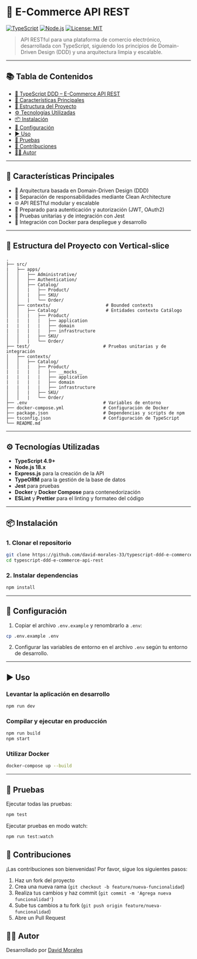 # 🛒 E-Commerce API REST

[![TypeScript](https://img.shields.io/badge/TypeScript-4.9-blue.svg)](https://www.typescriptlang.org/)
[![Node.js](https://img.shields.io/badge/Node.js-18.x-green.svg)](https://nodejs.org/)
[![License: MIT](https://img.shields.io/badge/License-MIT-yellow.svg)](LICENSE)

> API RESTful para una plataforma de comercio electrónico, desarrollada con TypeScript, siguiendo los principios de Domain-Driven Design (DDD) y una arquitectura limpia y escalable.

---

## 📚 Tabla de Contenidos

- [🛒 TypeScript DDD – E-Commerce API REST](#-typescript-ddd--e-commerce-api-rest)
- [🚀 Características Principales](#-características-principales)
- [📁 Estructura del Proyecto](#-estructura-del-proyecto)
- [⚙️ Tecnologías Utilizadas](#️-tecnologías-utilizadas)
- [📦 Instalación](#-instalación)
- [🔧 Configuración](#-configuración)
- [▶️ Uso](#️-uso)
- [🧪 Pruebas](#-pruebas)
- [🤝 Contribuciones](#-contribuciones)
- [👨‍💻 Autor](#-autor)

---

## 🚀 Características Principales

- 🧩 Arquitectura basada en Domain-Driven Design (DDD)
- 📐 Separación de responsabilidades mediante Clean Architecture
- 🌐 API RESTful modular y escalable
- 🔐 Preparado para autenticación y autorización (JWT, OAuth2)
- 🧪 Pruebas unitarias y de integración con Jest
- 🐳 Integración con Docker para despliegue y desarrollo

---

## 📁 Estructura del Proyecto con Vertical-slice

```text
.
├── src/
|   ├── apps/
│   │   ├── Administrative/
│   │   ├── Authentication/
│   │   ├── Catalog/
│   │   |   ├── Product/
│   │   |   ├── SKU/
│   │   |   └── Order/
│   ├── contexts/                     # Bounded contexts
│   │   ├── Catalog/                  # Entidades contexto Catálogo
│   │   |   ├── Product/              
|   |   |   |   ├── application
|   |   |   |   ├── domain
|   |   |   |   ├── infrastructure
│   │   |   ├── SKU/
│   │   |   └── Order/
├── test/                            # Pruebas unitarias y de integración
│   ├── contexts/                    
│   │   ├── Catalog/
│   │   |   ├── Product/
|   |   |   |   ├── __mocks__
|   |   |   |   ├── application
|   |   |   |   ├── domain
|   |   |   |   ├── infrastructure
│   │   |   ├── SKU/
│   │   |   └── Order/
├── .env                             # Variables de entorno
├── docker-compose.yml               # Configuración de Docker
├── package.json                     # Dependencias y scripts de npm
├── tsconfig.json                    # Configuración de TypeScript
└── README.md                        
```

---

## ⚙️ Tecnologías Utilizadas

- **TypeScript 4.9+**
- **Node.js 18.x**
- **Express.js** para la creación de la API
- **TypeORM** para la gestión de la base de datos
- **Jest** para pruebas
- **Docker** y **Docker Compose** para contenedorización
- **ESLint** y **Prettier** para el linting y formateo del código

---

## 📦 Instalación

### 1. Clonar el repositorio

```bash
git clone https://github.com/david-morales-33/typescript-ddd-e-commerce-api-rest.git
cd typescript-ddd-e-commerce-api-rest
```

### 2. Instalar dependencias

```bash
npm install
```

---

## 🔧 Configuración

1. Copiar el archivo `.env.example` y renombrarlo a `.env`:

```bash
cp .env.example .env
```

2. Configurar las variables de entorno en el archivo `.env` según tu entorno de desarrollo.

---

## ▶️ Uso

### Levantar la aplicación en desarrollo

```bash
npm run dev
```

### Compilar y ejecutar en producción

```bash
npm run build
npm start
```

### Utilizar Docker

```bash
docker-compose up --build
```

---

## 🧪 Pruebas

Ejecutar todas las pruebas:

```bash
npm test
```

Ejecutar pruebas en modo watch:

```bash
npm run test:watch
```

## 🤝 Contribuciones

¡Las contribuciones son bienvenidas! Por favor, sigue los siguientes pasos:

1. Haz un fork del proyecto
2. Crea una nueva rama (`git checkout -b feature/nueva-funcionalidad`)
3. Realiza tus cambios y haz commit (`git commit -m 'Agrega nueva funcionalidad'`)
4. Sube tus cambios a tu fork (`git push origin feature/nueva-funcionalidad`)
5. Abre un Pull Request


## 👨‍💻 Autor

Desarrollado por [David Morales](https://github.com/david-morales-33)
